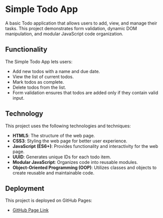 # Simple Todo App

A basic Todo application that allows users to add, view, and manage their tasks. This project demonstrates form validation, dynamic DOM manipulation, and modular JavaScript code organization.

## Functionality

The Simple Todo App lets users:
- Add new todos with a name and due date.
- View the list of current todos.
- Mark todos as complete.
- Delete todos from the list.
- Form validation ensures that todos are added only if they contain valid input.

## Technology

This project uses the following technologies and techniques:
- **HTML5**: The structure of the web page.
- **CSS3**: Styling the web page for better user experience.
- **JavaScript (ES6+)**: Provides functionality and interactivity for the web page.
- **UUID**: Generates unique IDs for each todo item.
- **Modular JavaScript**: Organizes code into reusable modules.
- **Object-Oriented Programming (OOP)**: Utilizes classes and objects to create reusable and maintainable code.


## Deployment

This project is deployed on GitHub Pages:

- [GitHub Page Link](https://dancarlton.github.io/se_project_todo-app/)

